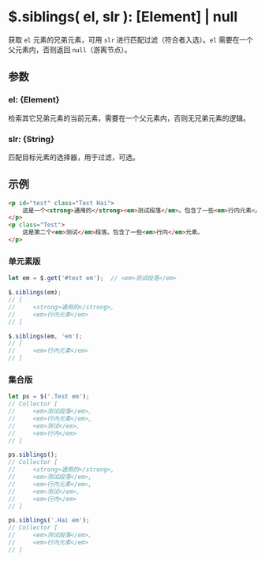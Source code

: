 # $.siblings( el, slr ): [Element] | null

获取 `el` 元素的兄弟元素，可用 `slr` 进行匹配过滤（符合者入选）。`el` 需要在一个父元素内，否则返回 `null`（游离节点）。


## 参数

### el: {Element}

检索其它兄弟元素的当前元素，需要在一个父元素内，否则无兄弟元素的逻辑。


### slr: {String}

匹配目标元素的选择器，用于过滤，可选。


## 示例

```html
<p id="test" class="Test Hai">
    这是一个<strong>通用的</strong><em>测试段落</em>。包含了一些<em>行内元素</em>。
</p>
<p class="Test">
    这是第二个<em>测试</em>段落。包含了一些<em>行内</em>元素。
</p>
```


### 单元素版

```js
let em = $.get('#test em');  // <em>测试段落</em>

$.siblings(em);
// [
//     <strong>通用的</strong>,
//     <em>行内元素</em>
// ]

$.siblings(em, 'em');
// [
//     <em>行内元素</em>
// ]
```


### 集合版

```js
let ps = $('.Test em');
// Collector [
//     <em>测试段落</em>,
//     <em>行内元素</em>,
//     <em>测试</em>,
//     <em>行内</em>
// ]

ps.siblings();
// Collector [
//     <strong>通用的</strong>,
//     <em>测试段落</em>,
//     <em>行内元素</em>,
//     <em>测试</em>,
//     <em>行内</em>
// ]

ps.siblings('.Hai em');
// Collector [
//     <em>测试段落</em>,
//     <em>行内元素</em>
// ]
```
